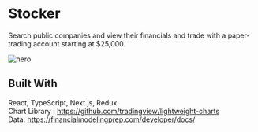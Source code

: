 # Stocker
Search public companies and view their financials and trade with a paper-trading account starting at $25,000.

 ![hero](https://user-images.githubusercontent.com/66205746/133930819-1b273375-79e9-4101-81cb-d70319c9f098.png)
## Built With
React, TypeScript, Next.js, Redux  
Chart Library : https://github.com/tradingview/lightweight-charts  
Data: https://financialmodelingprep.com/developer/docs/

